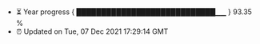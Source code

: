 - ⏳ Year progress { ████████████████████████████▁▁ } 93.35 %
- ⏰ Updated on Tue, 07 Dec 2021 17:29:14 GMT

